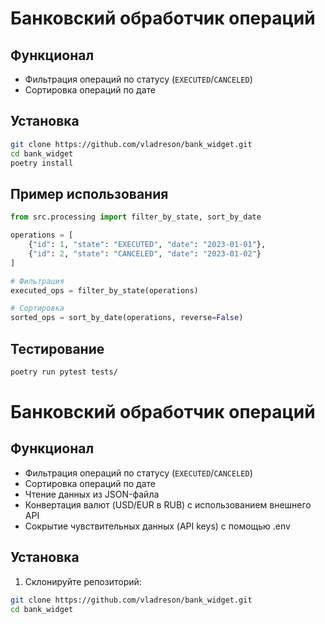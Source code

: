 # Банковский обработчик операций

## Функционал
- Фильтрация операций по статусу (`EXECUTED`/`CANCELED`)
- Сортировка операций по дате

## Установка
```bash
git clone https://github.com/vladreson/bank_widget.git
cd bank_widget
poetry install
```

## Пример использования
```python
from src.processing import filter_by_state, sort_by_date

operations = [
    {"id": 1, "state": "EXECUTED", "date": "2023-01-01"},
    {"id": 2, "state": "CANCELED", "date": "2023-01-02"}
]

# Фильтрация
executed_ops = filter_by_state(operations)

# Сортировка
sorted_ops = sort_by_date(operations, reverse=False)
```

## Тестирование
```bash
poetry run pytest tests/
```

# Банковский обработчик операций

## Функционал
- Фильтрация операций по статусу (`EXECUTED`/`CANCELED`)
- Сортировка операций по дате
- Чтение данных из JSON-файла
- Конвертация валют (USD/EUR в RUB) с использованием внешнего API
- Сокрытие чувствительных данных (API keys) с помощью .env

## Установка
1. Склонируйте репозиторий:
```bash
git clone https://github.com/vladreson/bank_widget.git
cd bank_widget